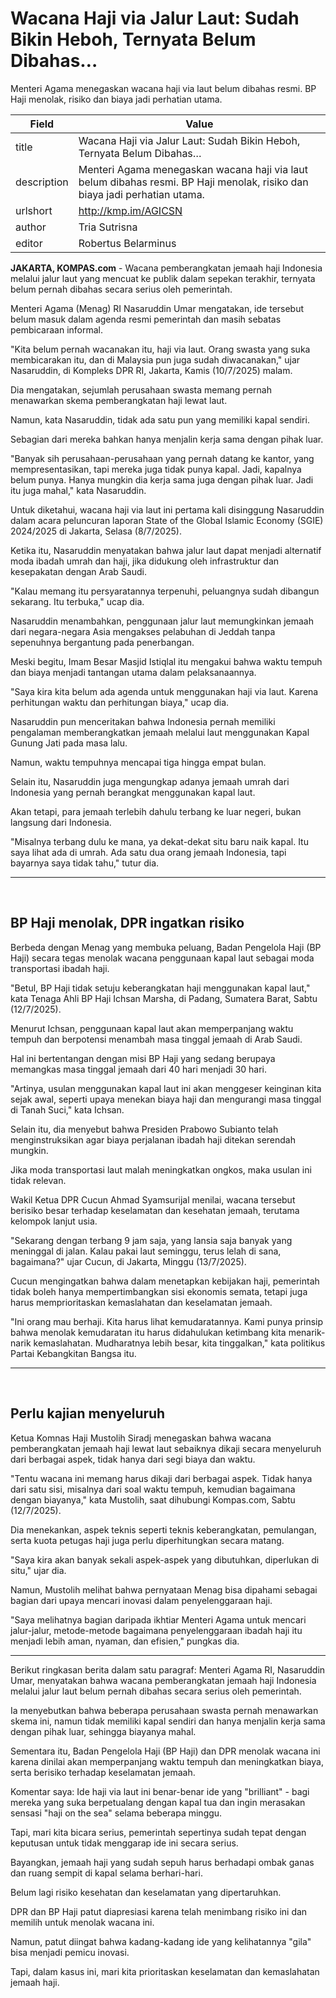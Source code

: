 # Wacana Haji via Jalur Laut: Sudah Bikin Heboh, Ternyata Belum Dibahas…

Menteri Agama menegaskan wacana haji via laut belum dibahas resmi. BP Haji menolak, risiko dan biaya jadi perhatian utama.

| Field       | Value                                                       |
|-------------|-------------------------------------------------------------|
| title       | Wacana Haji via Jalur Laut: Sudah Bikin Heboh, Ternyata Belum Dibahas… |
| description | Menteri Agama menegaskan wacana haji via laut belum dibahas resmi. BP Haji menolak, risiko dan biaya jadi perhatian utama. |
| urlshort    | http://kmp.im/AGICSN |
| author      | Tria Sutrisna |
| editor      | Robertus Belarminus |

**JAKARTA, KOMPAS.com** - Wacana pemberangkatan jemaah haji Indonesia melalui jalur laut yang mencuat ke publik dalam sepekan terakhir, ternyata belum pernah dibahas secara serius oleh pemerintah.

Menteri Agama (Menag) RI Nasaruddin Umar mengatakan, ide tersebut belum masuk dalam agenda resmi pemerintah dan masih sebatas pembicaraan informal.

"Kita belum pernah wacanakan itu, haji via laut. Orang swasta yang suka membicarakan itu, dan di Malaysia pun juga sudah diwacanakan," ujar Nasaruddin, di Kompleks DPR RI, Jakarta, Kamis (10/7/2025) malam.

Dia mengatakan, sejumlah perusahaan swasta memang pernah menawarkan skema pemberangkatan haji lewat laut.

Namun, kata Nasaruddin, tidak ada satu pun yang memiliki kapal sendiri.

Sebagian dari mereka bahkan hanya menjalin kerja sama dengan pihak luar.

"Banyak sih perusahaan-perusahaan yang pernah datang ke kantor, yang mempresentasikan, tapi mereka juga tidak punya kapal. Jadi, kapalnya belum punya. Hanya mungkin dia kerja sama juga dengan pihak luar. Jadi itu juga mahal," kata Nasaruddin.

Untuk diketahui, wacana haji via laut ini pertama kali disinggung Nasaruddin dalam acara peluncuran laporan State of the Global Islamic Economy (SGIE) 2024/2025 di Jakarta, Selasa (8/7/2025).

Ketika itu, Nasaruddin menyatakan bahwa jalur laut dapat menjadi alternatif moda ibadah umrah dan haji, jika didukung oleh infrastruktur dan kesepakatan dengan Arab Saudi.

"Kalau memang itu persyaratannya terpenuhi, peluangnya sudah dibangun sekarang. Itu terbuka," ucap dia.

Nasaruddin menambahkan, penggunaan jalur laut memungkinkan jemaah dari negara-negara Asia mengakses pelabuhan di Jeddah tanpa sepenuhnya bergantung pada penerbangan.

Meski begitu, Imam Besar Masjid Istiqlal itu mengakui bahwa waktu tempuh dan biaya menjadi tantangan utama dalam pelaksanaannya.

"Saya kira kita belum ada agenda untuk menggunakan haji via laut. Karena perhitungan waktu dan perhitungan biaya," ucap dia.

Nasaruddin pun menceritakan bahwa Indonesia pernah memiliki pengalaman memberangkatkan jemaah melalui laut menggunakan Kapal Gunung Jati pada masa lalu.

Namun, waktu tempuhnya mencapai tiga hingga empat bulan.

Selain itu, Nasaruddin juga mengungkap adanya jemaah umrah dari Indonesia yang pernah berangkat menggunakan kapal laut.

Akan tetapi, para jemaah terlebih dahulu terbang ke luar negeri, bukan langsung dari Indonesia.

"Misalnya terbang dulu ke mana, ya dekat-dekat situ baru naik kapal. Itu saya lihat ada di umrah. Ada satu dua orang jemaah Indonesia, tapi bayarnya saya tidak tahu," tutur dia.

------------------------------------------------------------------------

 

## BP Haji menolak, DPR ingatkan risiko

Berbeda dengan Menag yang membuka peluang, Badan Pengelola Haji (BP Haji) secara tegas menolak wacana penggunaan kapal laut sebagai moda transportasi ibadah haji.

"Betul, BP Haji tidak setuju keberangkatan haji menggunakan kapal laut," kata Tenaga Ahli BP Haji Ichsan Marsha, di Padang, Sumatera Barat, Sabtu (12/7/2025).

Menurut Ichsan, penggunaan kapal laut akan memperpanjang waktu tempuh dan berpotensi menambah masa tinggal jemaah di Arab Saudi.

Hal ini bertentangan dengan misi BP Haji yang sedang berupaya memangkas masa tinggal jemaah dari 40 hari menjadi 30 hari.

"Artinya, usulan menggunakan kapal laut ini akan menggeser keinginan kita sejak awal, seperti upaya menekan biaya haji dan mengurangi masa tinggal di Tanah Suci," kata Ichsan.

Selain itu, dia menyebut bahwa Presiden Prabowo Subianto telah menginstruksikan agar biaya perjalanan ibadah haji ditekan serendah mungkin.

Jika moda transportasi laut malah meningkatkan ongkos, maka usulan ini tidak relevan.

Wakil Ketua DPR Cucun Ahmad Syamsurijal menilai, wacana tersebut berisiko besar terhadap keselamatan dan kesehatan jemaah, terutama kelompok lanjut usia.

"Sekarang dengan terbang 9 jam saja, yang lansia saja banyak yang meninggal di jalan. Kalau pakai laut seminggu, terus lelah di sana, bagaimana?" ujar Cucun, di Jakarta, Minggu (13/7/2025).

Cucun mengingatkan bahwa dalam menetapkan kebijakan haji, pemerintah tidak boleh hanya mempertimbangkan sisi ekonomis semata, tetapi juga harus memprioritaskan kemaslahatan dan keselamatan jemaah.

"Ini orang mau berhaji. Kita harus lihat kemudaratannya. Kami punya prinsip bahwa menolak kemudaratan itu harus didahulukan ketimbang kita menarik-narik kemaslahatan. Mudharatnya lebih besar, kita tinggalkan,\" kata politikus Partai Kebangkitan Bangsa itu.

------------------------------------------------------------------------

 

## Perlu kajian menyeluruh

Ketua Komnas Haji Mustolih Siradj menegaskan bahwa wacana pemberangkatan jemaah haji lewat laut sebaiknya dikaji secara menyeluruh dari berbagai aspek, tidak hanya dari segi biaya dan waktu.

"Tentu wacana ini memang harus dikaji dari berbagai aspek. Tidak hanya dari satu sisi, misalnya dari soal waktu tempuh, kemudian bagaimana dengan biayanya," kata Mustolih, saat dihubungi Kompas.com, Sabtu (12/7/2025).

Dia menekankan, aspek teknis seperti teknis keberangkatan, pemulangan, serta kuota petugas haji juga perlu diperhitungkan secara matang.

"Saya kira akan banyak sekali aspek-aspek yang dibutuhkan, diperlukan di situ," ujar dia.

Namun, Mustolih melihat bahwa pernyataan Menag bisa dipahami sebagai bagian dari upaya mencari inovasi dalam penyelenggaraan haji.

"Saya melihatnya bagian daripada ikhtiar Menteri Agama untuk mencari jalur-jalur, metode-metode bagaimana penyelenggaraan ibadah haji itu menjadi lebih aman, nyaman, dan efisien," pungkas dia.

---
Berikut ringkasan berita dalam satu paragraf: Menteri Agama RI, Nasaruddin Umar, menyatakan bahwa wacana pemberangkatan jemaah haji Indonesia melalui jalur laut belum pernah dibahas secara serius oleh pemerintah.

 Ia menyebutkan bahwa beberapa perusahaan swasta pernah menawarkan skema ini, namun tidak memiliki kapal sendiri dan hanya menjalin kerja sama dengan pihak luar, sehingga biayanya mahal.

 Sementara itu, Badan Pengelola Haji (BP Haji) dan DPR menolak wacana ini karena dinilai akan memperpanjang waktu tempuh dan meningkatkan biaya, serta berisiko terhadap keselamatan jemaah.



Komentar saya: Ide haji via laut ini benar-benar ide yang "brilliant" - bagi mereka yang suka berpetualang dengan kapal tua dan ingin merasakan sensasi "haji on the sea" selama beberapa minggu.

 Tapi, mari kita bicara serius, pemerintah sepertinya sudah tepat dengan keputusan untuk tidak menggarap ide ini secara serius.

 Bayangkan, jemaah haji yang sudah sepuh harus berhadapi ombak ganas dan ruang sempit di kapal selama berhari-hari.

 Belum lagi risiko kesehatan dan keselamatan yang dipertaruhkan.

 DPR dan BP Haji patut diapresiasi karena telah menimbang risiko ini dan memilih untuk menolak wacana ini.

 Namun, patut diingat bahwa kadang-kadang ide yang kelihatannya "gila" bisa menjadi pemicu inovasi.

 Tapi, dalam kasus ini, mari kita prioritaskan keselamatan dan kemaslahatan jemaah haji.
